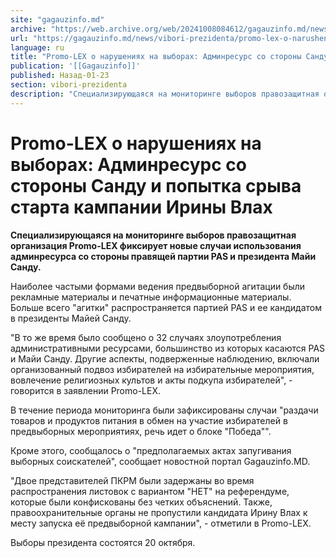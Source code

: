 ```yaml
---
site: "gagauzinfo.md"
archive: "https://web.archive.org/web/20241008084612/gagauzinfo.md/news/vibori-prezidenta/promo-lex-o-narusheniyah-na-viborah-adminresurs-so-storoni-sandu-i-popitka-sriva-starta-kampanii-irini-vlah"
url: "https://gagauzinfo.md/news/vibori-prezidenta/promo-lex-o-narusheniyah-na-viborah-adminresurs-so-storoni-sandu-i-popitka-sriva-starta-kampanii-irini-vlah"
language: ru
title: "Promo-LEX о нарушениях на выборах: Админресурс со стороны Санду и попытка срыва старта кампании Ирины Влах"
publication: '[[Gagauzinfo]]'
published: Назад-01-23
section: vibori-prezidenta
description: "Специализирующаяся на мониторинге выборов правозащитная организация Promo-LEX фиксирует новые случаи использования админресурса со стороны правящей партии PAS и президента Майи Санду."
---
```


# Promo-LEX о нарушениях на выборах: Админресурс со стороны Санду и попытка срыва старта кампании Ирины Влах

**Специализирующаяся на мониторинге выборов правозащитная организация Promo-LEX фиксирует новые случаи использования админресурса со стороны правящей партии PAS и президента Майи Санду.**

Наиболее частыми формами ведения предвыборной агитации были рекламные материалы и печатные информационные материалы. Больше всего "агитки" распространяется партией PAS и ее кандидатом в президенты Майей Санду.

"В то же время было сообщено о 32 случаях злоупотребления административными ресурсами, большинство из которых касаются PAS и Майи Санду. Другие аспекты, подверженные наблюдению, включали организованный подвоз избирателей на избирательные мероприятия, вовлечение религиозных культов и акты подкупа избирателей", - говорится в заявлении Promo-LEX.

В течение периода мониторинга были зафиксированы случаи "раздачи товаров и продуктов питания в обмен на участие избирателей в предвыборных мероприятиях, речь идет о блоке "Победа"".

Кроме этого, сообщалось о "предполагаемых актах запугивания выборных соискателей", сообщает новостной портал Gagauzinfo.MD.

"Двое представителей ПКРМ были задержаны во время распространения листовок с вариантом "НЕТ" на референдуме, которые были конфискованы без четких объяснений. Также, правоохранительные органы не пропустили кандидата Ирину Влах к месту запуска её предвыборной кампании", - отметили в Promo-LEX.

Выборы президента состоятся 20 октября.